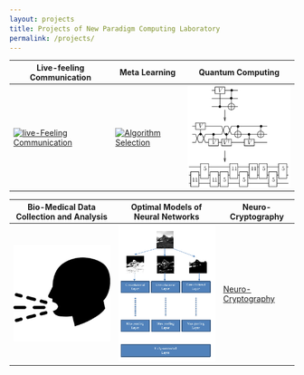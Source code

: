 ```yaml
---
layout: projects
title: Projects of New Paradigm Computing Laboratory
permalink: /projects/
---
```


| Live-feeling Communication               | Meta Learning                     | Quantum Computing |
|  ----  |  ----  |  ----  |
| [![live-Feeling Communication](/images/thehubs.png)](/projects/lfc) | [![Algorithm Selection](/images/platform1s.png)](/projects/as) | [![Quantum Computing](/images/time_expansion_circuit.png)](/projects/quantum)|

| Bio-Medical Data Collection and Analysis | Optimal Models of Neural Networks | Neuro-Cryptography |
|  ----  |  ----  |  ----  |
| [![Bio-Medical Data Collection and Analysis](/images/cough.png)](/projects/biomed)| [![Optimal Models of Neural Networks](/images/Common_classifier.png)](/projects/ai) | [Neuro-Cryptography](/projects/neurocrypt)|





